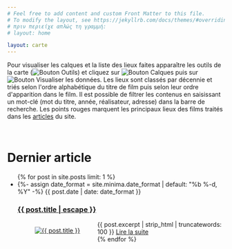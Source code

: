```yaml
---
# Feel free to add content and custom Front Matter to this file.
# To modify the layout, see https://jekyllrb.com/docs/themes/#overriding-theme-defaults
# πριν περιείχε απλώς τη γραμμή:
# layout: home

layout: carte
---
```

<p class="bloc-gris">Pour visualiser les calques et la liste des lieux faites apparaître les outils de la carte (<img src="https://ebakogianni.github.io/paris-au-cinema/assets/bouton_outils.png" alt="Bouton Outils">) et cliquez sur <img src="https://ebakogianni.github.io/paris-au-cinema/assets/bouton_calques.png" alt="Bouton Calques"> puis sur <img src="https://ebakogianni.github.io/paris-au-cinema/assets/bouton_visualiser_les_donnees.png" alt="Bouton Visualiser les données">. Les lieux sont classés par décennie et triés selon l'ordre alphabétique du titre de film puis selon leur ordre d'apparition dans le film. Il est possible de filtrer les contenus en saisissant un mot-clé (mot du titre, année, réalisateur, adresse) dans la barre de recherche. Les points rouges marquent les principaux lieux des films traités dans les <a href="https://ebakogianni.github.io/paris-au-cinema/articles/">articles</a> du site.
</p>

&nbsp;

# Dernier article

<ul class="post-list">
  {% for post in site.posts limit: 1 %}
    <li>
      <div>
      {%- assign date_format = site.minima.date_format | default: "%b %-d, %Y" -%}
       <span class="post-meta">{{ post.date | date: date_format }}</span> <!---|
       {% for tag in post.tags %}
      <a class="post" href="/tag/{{ tag | downcase | url_encode }}"><small>{{ tag }}</small></a>{% unless forloop.last %}, {% endunless %}
      {% endfor %} --->
       <h3>
          <a class="post-link" href="{{ post.url | relative_url }}">
            {{ post.title | escape }}
          </a>
        </h3>
      <figure class="post-cover" style="float: left">
        <a href="{{ post.url | relative_url }}"><img src="{{ post.image | prepend: site.baseurl }}" alt="{{ post.title }}" title="{{ post.title }}"></a>
      </figure>
       {{ post.excerpt | strip_html | truncatewords: 100 }}
       <a href="{{ post.url | relative_url }}">Lire la suite</a>
      </div>   
    </li>
  {% endfor %}
</ul>